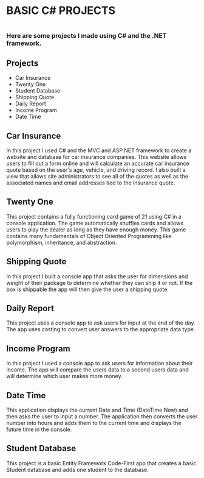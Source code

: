 <h1>BASIC C# PROJECTS<h1>

<h3>Here are some projects I made using C# and the .NET framework.</h3>
  
  <h2>Projects</h2>
  <ul>
    <li>Car Insurance</li>
    <li>Twenty One</li>
    <li>Student Database</li>
    <li>Shipping Quote</li>
    <li>Daily Report</li>
    <li>Income Program</li>
    <li>Date Time</li>
  </ul>
  
<h2>Car Insurance</h2>
In this project I used C# and the MVC and ASP.NET framework to create a website and database for car insurance companies. This website allows users to fill out a form online and will calculate an accurate car insurance quote based on the user's age, vehicle, and driving record. I also built a view that allows site administrators to see all of the quotes as well as the associated names and email addresses tied to the insurance quote. 

<h2>Twenty One</h2>
This project contains a fully functioning card game of 21 using C# in a console application.  The game automatically shuffles cards and allows users to play the dealer as long as they have enough money.  This game contains many fundamentals of Object Oriented Programming like polymorphism, inheritance, and abstraction.  
  
<h2>Shipping Quote</h2>
In this project I built a console app that asks the user for dimensions and weight of their package to determine whether they can ship it or not.  If the box is shippable the app will then give the user a shipping quote.

<h2>Daily Report</h2>
This project uses a console app to ask users for input at the end of the day. The app uses casting to convert user answers to the appropriate data type.
  
<h2>Income Program</h2>
In this project I used a console app to ask users for information about their income.  The app will compare the users data to a second users data and will determine which user makes more money.  

<h2>Date Time</h2>
This application displays the current Date and Time (DateTime.Now) and then asks the user to input a number.  The application then converts the user number into hours and adds them to the current time and displays the future time in the console.   
  
<h2>Student Database</h2>
This project is a basic Entity Framework Code-First app that creates a basic Student database and adds one student to the database.


